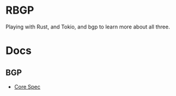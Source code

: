 # RBGP

Playing with Rust, and Tokio, and bgp to learn more about all three.

# Docs

## BGP

- [Core Spec](https://tools.ietf.org/html/rfc4271)